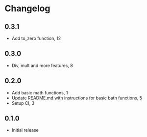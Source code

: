 # Changelog

## 0.3.1

* Add to_zero function, 12

## 0.3.0

* Div, mult and more features, 8

## 0.2.0

* Add basic math functions, 1
* Update README.md with instructions for basic bath functions, 5
* Setup CI, 3

## 0.1.0

* Initial release
